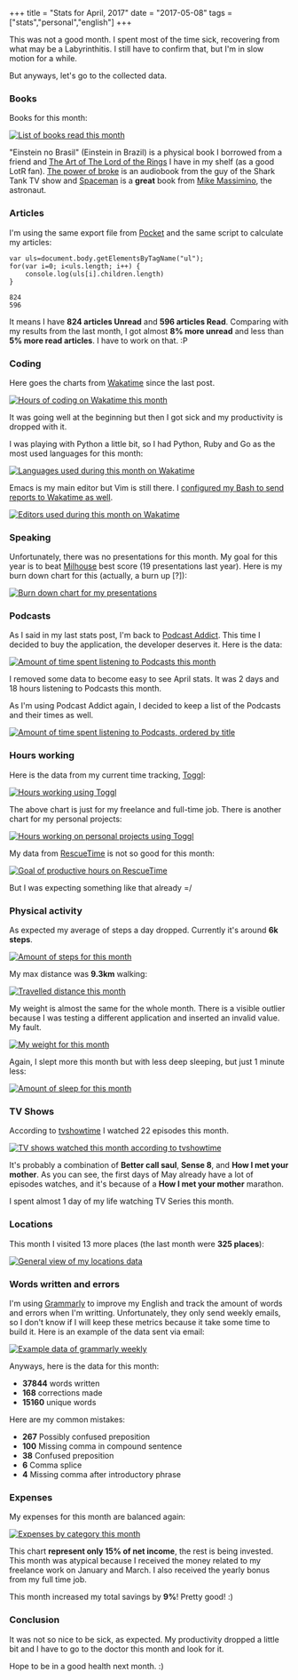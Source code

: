 +++
title = "Stats for April, 2017"
date = "2017-05-08"
tags = ["stats","personal","english"]
+++

This was not a good month. I spent most of the time sick, recovering
from what may be a Labyrinthitis. I still have to confirm that, but
I'm in slow motion for a while.

But anyways, let's go to the collected data.

### Books

Books for this month:

[![List of books read this month](/images/stats/2017/apr/goodreads.png "List of books read this month")](https://www.goodreads.com/pothix "")

"Einstein no Brasil" (Einstein in Brazil) is a physical book I
borrowed from a friend
and [The Art of The Lord of the Rings](http://amzn.to/2rW9stD) I have
in my shelf (as a good LotR
fan). [The power of broke](http://amzn.to/2sx3a4v) is an audiobook
from the guy of the Shark Tank TV show
and [Spaceman](http://amzn.to/2rqMXt8) is a **great** book
from
[Mike Massimino](https://en.wikipedia.org/wiki/Michael_J._Massimino),
the astronaut.

### Articles

I'm using the same export file from [Pocket](https://getpocket.com) and the same script to calculate my articles:

```
var uls=document.body.getElementsByTagName("ul");
for(var i=0; i<uls.length; i++) {
    console.log(uls[i].children.length)
}

824
596
```

It means I have **824 articles Unread** and **596 articles
Read**. Comparing with my results from the last month, I got almost **8%
more unread** and less than **5% more read articles**. I have to work on
that. :P

### Coding

Here goes the charts from [Wakatime](https://wakatime.com/i/PotHix)
since the last post.

[![Hours of coding on Wakatime this month](/images/stats/2017/apr/wakatime-coding.png "Hours of coding on Wakatime this month")](https://wakatime.com/@PotHix "")

It was going well at the beginning but then I got sick and my
productivity is dropped with it.

I was playing with Python a little bit, so I had Python, Ruby and Go
as the most used languages for this month:

[![Languages used during this month on Wakatime](/images/stats/2017/apr/wakatime-languages.png "Languages used during this month on Wakatime")](https://wakatime.com/@PotHix "")

Emacs is my main editor but Vim is still there. I [configured my Bash to send reports to Wakatime as well](https://github.com/irondoge/bash-wakatime).

[![Editors used during this month on Wakatime](/images/stats/2017/apr/wakatime-editors.png "Editors used during this month on Wakatime")](https://wakatime.com/@PotHix "")

### Speaking

Unfortunately, there was no presentations for this month. My goal for
this year is to beat [Milhouse](http://milhouseonsoftware.com.br) best
score (19 presentations last year). Here is my burn down chart for
this (actually, a burn up [?]):

[![Burn down chart for my presentations](/images/stats/2017/apr/presentations.png "Burn down chart for my presentations")](/images/stats/2017/apr/presentations.png "")


### Podcasts

As I said in my last stats post, I'm back
to
[Podcast Addict](https://play.google.com/store/apps/details?id=com.bambuna.podcastaddict&hl=en). This
time I decided to buy the application, the developer deserves it. Here is the data:

[![Amount of time spent listening to Podcasts this month](/images/stats/2017/apr/podcasts.jpg "Amount of time spent listening to Podcasts this month")](/images/stats/2017/apr/podcasts.jpg)

I removed some data to become easy to see April stats. It was 2 days
and 18 hours listening to Podcasts this month.

As I'm using Podcast Addict again, I decided to keep a list of the
Podcasts and their times as well.

[![Amount of time spent listening to Podcasts, ordered by title](/images/stats/2017/apr/podcast_titles.jpg "Amount of time spent listening to Podcasts, ordered by title")](/images/stats/2017/apr/podcast_titles.jpg)

### Hours working

Here is the data from my current time
tracking, [Toggl](https://toggl.com):

[![Hours working using Toggl](/images/stats/2017/apr/toggl-time-working.png "Hours working using Toggl")](/images/stats/2017/apr/toggl-time-working.png "")

The above chart is just for my freelance and full-time job. There is
another chart for my personal projects:

[![Hours working on personal projects using Toggl](/images/stats/2017/apr/toggl-time-personal-projects.png "Hours working on personal projects using Toggl")](/images/stats/2017/apr/toggl-time-personal-projects.png "")

My data from [RescueTime](https://www.rescuetime.com/ref/1403570) is not so good for this month:

[![Goal of productive hours on RescueTime](/images/stats/2017/apr/rescuetime-productivetime.png "Goal of productive hours on RescueTime")](/images/stats/2017/apr/rescuetime-productivetime.png "")

But I was expecting something like that already =/

### Physical activity

As expected my average of steps a day dropped. Currently it's around **6k steps**.

[![Amount of steps for this month](/images/stats/2017/apr/physical-activity-steps.png "Amount of steps for this month")](/images/stats/2017/apr/physical-activity-steps.png "")

My max distance was **9.3km** walking:

[![Travelled distance this month](/images/stats/2017/apr/physical-activity-distance.png "Travelled distance this month")](/images/stats/2017/apr/physical-activity-distance.png "")

My weight is almost the same for the whole month. There is a visible
outlier because I was testing a different application and inserted an
invalid value. My fault.

[![My weight for this month](/images/stats/2017/apr/physical-activity-weight.png "My weight for this month")](/images/stats/2017/apr/physical-activity-weight.png "")

Again, I slept more this month but with less deep sleeping, but just 1
minute less:

[![Amount of sleep for this month](/images/stats/2017/apr/sleep.jpg "Amount of sleep for this month")](/images/stats/2017/apr/sleep.jpg "")

### TV Shows

According to [tvshowtime](https://www.tvshowtime.com) I watched 22 episodes this month.

[![TV shows watched this month according to tvshowtime](/images/stats/2017/apr/tvshows.jpg "TV shows watched this month according to tvshowtime")](/images/stats/2017/apr/tvshows.jpg "")

It's probably a combination of **Better call saul**, **Sense 8**, and
**How I met your mother**. As you can see, the first days of May
already have a lot of episodes watches, and it's because of a **How I
met your mother** marathon.

I spent almost 1 day of my life watching TV Series this month.

### Locations

This month I visited 13 more places (the last month were **325 places**):

[![General view of my locations data](/images/stats/2017/apr/location-general.png "General view of my locations data")](/images/stats/2017/apr/location-general.png "")

### Words written and errors

I'm using [Grammarly](https://grammarly.com) to improve my English and
track the amount of words and errors when I'm writting. Unfortunately,
they only send weekly emails, so I don't know if I will keep these
metrics because it take some time to build it. Here is an example of
the data sent via email:

[![Example data of grammarly weekly](/images/stats/2017/apr/grammarly.png "Example data of grammarly weekly")](/images/stats/2017/apr/grammarly.png "")

Anyways, here is the data for this month:

+ **37844** words written
+ **168** corrections made
+ **15160** unique words

Here are my common mistakes:

+ **267** Possibly confused preposition
+ **100** Missing comma in compound sentence
+ **38** Confused preposition
+ **6** Comma splice
+ **4** Missing comma after introductory phrase

### Expenses

My expenses for this month are balanced again:

[![Expenses by category this month](/images/stats/2017/apr/expenses.jpg "Expenses by category this month")](/images/stats/2017/apr/expenses.jpg "")

This chart **represent only 15% of net income**, the rest is being
invested. This month was atypical because I received the money related
to my freelance work on January and March. I also received the yearly
bonus from my full time job.

This month increased my total savings by **9%**! Pretty good! :)

### Conclusion

It was not so nice to be sick, as expected. My productivity dropped a
little bit and I have to go to the doctor this month and look for it.

Hope to be in a good health next month. :)
